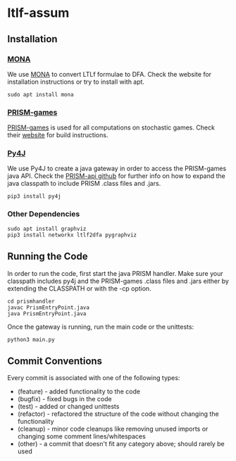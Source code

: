 # ltlf-assum

## Installation

### [MONA](http://www.brics.dk/mona/)
We use [MONA](http://www.brics.dk/mona/) to convert LTLf formulae to DFA. Check the website for installation instructions or try to install with apt.
```
sudo apt install mona
```

### [PRISM-games](https://www.prismmodelchecker.org/games/)
[PRISM-games](https://www.prismmodelchecker.org/games/) is used for all computations on stochastic games. Check their [website](https://www.prismmodelchecker.org/games/installation.php) for build instructions. 

### [Py4J](https://www.py4j.org/)
We use Py4J to create a java gateway in order to access the PRISM-games java API. Check the [PRISM-api github](https://github.com/prismmodelchecker/prism-api) for further info on how to expand the java classpath to include PRISM .class files and .jars.
```
pip3 install py4j
```

### Other Dependencies
```
sudo apt install graphviz
pip3 install networkx ltlf2dfa pygraphviz
```

## Running the Code

In order to run the code, first start the java PRISM handler. Make sure your classpath includes py4j and the PRISM-games .class files and .jars either by extending the CLASSPATH or with the -cp option.

```
cd prismhandler
javac PrismEntryPoint.java
java PrismEntryPoint.java
```

Once the gateway is running, run the main code or the unittests:

```
python3 main.py
```

## Commit Conventions

Every commit is associated with one of the following types:

* (feature) - added functionality to the code
* (bugfix) - fixed bugs in the code
* (test) - added or changed unittests
* (refactor) - refactored the structure of the code without changing the functionality
* (cleanup) - minor code cleanups like removing unused imports or changing some comment lines/whitespaces
* (other) - a commit that doesn't fit any category above; should rarely be used
